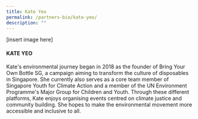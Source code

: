 ```yaml
---
title: Kate Yeo
permalink: /partners-bio/kate-yeo/
description: ""
---
```

[insert image here]

#### KATE YEO

Kate's environmental journey began in 2018 as the founder of Bring Your Own Bottle SG, a campaign aiming to transform the culture of disposables in Singapore. She currently also serves as a core team member of Singapore Youth for Climate Action and a member of the UN Environment Programme's Major Group for Children and Youth. Through these different platforms, Kate enjoys organising events centred on climate justice and community building. She hopes to make the environmental movement more accessible and inclusive to all.